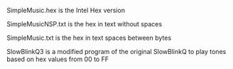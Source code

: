 SimpleMusic.hex is the Intel Hex version

SimpleMusicNSP.txt is the hex in text without spaces

SimpleMusic.txt is the hex in text spaces between bytes

SlowBlinkQ3 is a modified program of the original SlowBlinkQ to play tones based on hex values from 00 to FF
